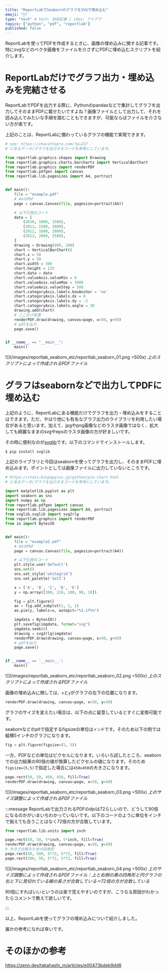 ```yaml
---
title: "ReportLabでSeabornのグラフをSVGで埋め込む"
emoji: "🎨"
type: "tech" # tech: 技術記事 / idea: アイデア
topics: ["python", "pdf", "reportlab"]
published: false
---
```


ReportLabを使ってPDFを作成するときに、画像の埋め込みに関する記事です。特にsvgなどのベクタ画像をファイルを介さずにPDFに埋め込むスクリプトを紹介します。

# ReportLabだけでグラフ出力・埋め込みを完結させる

ReportLabでPDFを出力する際に、Pythonのpandasなどで集計してグラフを出力してそのままPDFに載せたいですよね？画像ファイルとして出力して、それを読み込んでみたいな手順を踏むこともできますが、可能ならばファイルを介さない方が楽です。

上記のことは、ReportLabに備わっているグラフの機能で実現できます。

```python
# see: https://chocottopro.com/?p=227
# にあるデータ/グラフを出力するコードを参考にしています。

from reportlab.graphics.shapes import Drawing
from reportlab.graphics.charts.barcharts import VerticalBarChart
from reportlab.graphics import renderPDF
from reportlab.pdfgen import canvas
from reportlab.lib.pagesizes import A4, portrait


def main():
    file = "example.pdf"
    # A4のPDF
    page = canvas.Canvas(file, pagesize=portrait(A4))

    # 以下引用元コード
    data = [
        (2010, 1000, 1500),
        (2011, 1500, 1800),
        (2012, 1800, 2000),
        (2013, 2000, 2500),
    ]
    drawing = Drawing(400, 200)
    chart = VerticalBarChart()
    chart.x = 50
    chart.y = 50
    chart.width = 300
    chart.height = 125
    chart.data = data
    chart.valueAxis.valueMin = 0
    chart.valueAxis.valueMax = 3000
    chart.valueAxis.valueStep = 500
    chart.categoryAxis.labels.boxAnchor = 'ne'
    chart.categoryAxis.labels.dx = 8
    chart.categoryAxis.labels.dy = -2
    chart.categoryAxis.labels.angle = 30
    drawing.add(chart)
    # ここだけ変更
    renderPDF.draw(drawing, canvas=page, x=50, y=50)
    # pdfを出力
    page.save()


if __name__ == "__main__":
    main()
```


![](/images/reportlab_seaborn_etc/reportlab_seaborn_01.png =500x)
*上のスクリプトによって作成されるPDFファイル*


# グラフはseabornなどで出力してPDFに埋め込む

上記のように、ReportLabにある機能だけでグラフを出力・埋め込みをすることはできます。ただ、やはり他にも有名なグラフ出力のライブラリを利用したい場合があると思います。加えて、jpgやpng画像などのラスタ画像ではなく、拡大しても綺麗なままのsvgやepsのラスタ画像の方が好ましいです。

その時に便利なのが[svglib](https://pypi.org/project/svglib/)です。以下のコマンドでインストールします。

```shell
$ pip install svglib
```

上記のライブラリと今回はseabornを使ってグラフを出力し、そのままPDFに埋め込みます。ポイントとしては画像ファイルに出力していないところです。

```python
# https://stats.biopapyrus.jp/python/pie-chart.html
# にあるデータ/グラフを出力するコードを参考にしています。

import matplotlib.pyplot as plt
import seaborn as sns
import numpy as np
from reportlab.pdfgen import canvas
from reportlab.lib.pagesizes import A4, portrait
from svglib.svglib import svg2rlg
from reportlab.graphics import renderPDF
from io import BytesIO


def main():
    file = "example2.pdf"
    # A4のPDF
    page = canvas.Canvas(file, pagesize=portrait(A4))

    # 以下引用元コード
    plt.style.use('default')
    sns.set()
    sns.set_style('whitegrid')
    sns.set_palette('Set2')

    x = ['A', 'B', 'C', 'D', 'E']
    y = np.array([300, 220, 180, 90, 10])

    fig = plt.figure()
    ax = fig.add_subplot(1, 1, 1)
    ax.pie(y, labels=x, autopct="%1.1f%%")

    imgdata = BytesIO()
    plt.savefig(imgdata, format="svg")
    imgdata.seek(0)
    drawing = svg2rlg(imgdata)
    renderPDF.draw(drawing, canvas=page, x=50, y=50)
    # pdfを出力
    page.save()


if __name__ == '__main__':
    main()
```

![](/images/reportlab_seaborn_etc/reportlab_seaborn_02.png =500x)
*上のスクリプトによって作成されるPDFファイル*

画像の埋め込みに関しては、`x`と`y`がグラフの左下の位置になります。

```python
renderPDF.draw(drawing, canvas=page, x=50, y=50)
```

グラフのサイズを変えたい場合は、以下の点に留意しているとすぐに変換可能です。

seabornなどのpltで指定するfigsizeの単位は`インチ`です。そのため以下の例では縦横5インチのグラフになります。

```python
fig = plt.figure(figsize=(5, 5))
```

一方、PDFなどの単位はピクセルになります。いろいろ試したところ、seabornでの出力結果の90倍の値が換算したピクセルの値になります。そのため`figsize=(5,5)`で指定した場合には`450x450`の大きさになります。

```python
page.rect(50, 50, 450, 450, fill=True)
renderPDF.draw(drawing, canvas=page, x=50, y=50)
```

![](/images/reportlab_seaborn_etc/reportlab_seaborn_03.png =500x)
*上のサイズ調整によって作成されるPDFファイル*

:::message
ReportLabで出力されるPDFのdpiは72らしいので、どうして90倍になるのかがいまいちわかっていないです。以下のコードのように単位をインチで揃えても合うことはなく72倍の方が合致しています。

```python
from reportlab.lib.units import inch

page.rect(50, 50, 5*inch, 5*inch, fill=True)
renderPDF.draw(drawing, canvas=page, x=50, y=50)
# 大きさ比較のための四角形
page.rect(50, 500, 5*72, 5*72, fill=True)
page.rect(500, 50, 5*72, 5*72, fill=True)
```

![](/images/reportlab_seaborn_etc/reportlab_seaborn_04.png =500x)
*上のサイズ調整によって作成されるPDFファイル：上と右側の黒の四角形と円グラフの右と下に見切れている線の長さが合致している＝72倍の方が合致している*

90倍にすればいいというのは楽で覚えやすいのですが、こうなる原因がわかったらコメントで教えて欲しいです。

:::

以上、ReportLabを使ってグラフの埋め込みについて紹介しました。

誰かの参考になれば幸いです。


# そのほかの参考

https://zenn.dev/takahashi_m/articles/e00473bdeb9dd8
